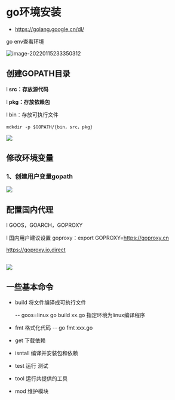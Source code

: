 # go环境安装

- https://golang.google.cn/dl/

go env查看环境

![image-20220115233350312](https://cdn.jsdelivr.net/gh/fhwlnetwork/blos_imgs/img/20220115233713.png)


## **创建GOPATH目录**

l **src：存放源代码**

l **pkg：存放依赖包**

l bin：存放可执行文件

```
mdkdir -p $GOPATH/{bin，src，pkg}
```



![](https://cdn.jsdelivr.net/gh/fhwlnetwork/blos_imgs/img/20220115234921.png)

##  **修改环境变量**

###  **1、创建用户变量gopath**

![](https://cdn.jsdelivr.net/gh/fhwlnetwork/blos_imgs/img/20220115234621.png)



## **配置国内代理**

l GOOS，GOARCH，GOPROXY

l 国内用户建议设置 goproxy：export GOPROXY=https://goproxy.cn

https://goproxy.io,direct

## ![](https://cdn.jsdelivr.net/gh/fhwlnetwork/blos_imgs/img/20220115234823.png)

##  **一些基本命令**

- build 将文件编译成可执行文件 

  --  goos=linux go build xx.go	指定环境为linux编译程序

- fmt 格式化代码
-- go fmt xxx.go
-  get 下载依赖

- isntall 编译并安装包和依赖
- test 运行 测试
- tool 运行共提供的工具
- mod  维护模块





​	